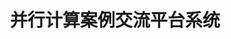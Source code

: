 ---
title: "并行计算案例交流平台系统"
description: "并行计算案例交流平台系统，前台：可发布、修改、删除需求。用户能针对需求，发布、修改、删除解决思路。可对需求和回复进行条件筛选。后台：实现注册和登录模块；可以展示、修改用户信息；可以修改密码、头像。"
image: '/images/并行计算展示平台.png'
demo: '/files/并行demo.mp4'
# coming soon
# code: 'https://github.com/yujie-jia/multimodal-agent'  
slides: '/files/并行计算展示平台.pdf'
--- 